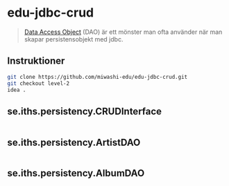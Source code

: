 # edu-jdbc-crud

> [Data Access Object](https://en.wikipedia.org/wiki/Data_access_object) (DAO) är ett mönster man ofta använder när man skapar persistensobjekt med jdbc.

## Instruktioner

```bash
git clone https://github.com/miwashi-edu/edu-jdbc-crud.git
git checkout level-2
idea .
```

## se.iths.persistency.CRUDInterface

```java

```

## se.iths.persistency.ArtistDAO

```java

```

## se.iths.persistency.AlbumDAO

```java

```
